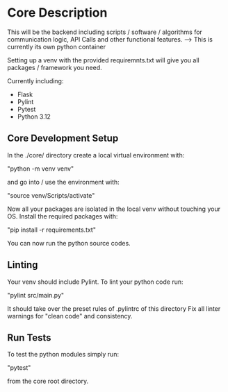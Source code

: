 # Core Description

This will be the backend including scripts / software / algorithms for communication logic, API Calls and other functional features. --> This is currently its own python container 

Setting up a venv with the provided requiremnts.txt will give you all packages / framework you need.

Currently including:

- Flask
- Pylint
- Pytest
- Python 3.12


## Core Development Setup

In the ./core/ directory
create a local virtual environment with:

"python -m venv venv"

and go into / use the environment with:

"source venv/Scripts/activate"

Now all your packages are isolated in the local venv without touching your OS.
Install the required packages with:

"pip install -r requirements.txt"

You can now run the python source codes.

## Linting

Your venv should include Pylint.
To lint your python code run:

"pylint src/main.py"

It should take over the preset rules of .pylintrc of this directory
Fix all linter warnings for "clean code" and consistency.


## Run Tests

To test the python modules simply run:

"pytest"

from the core root directory.